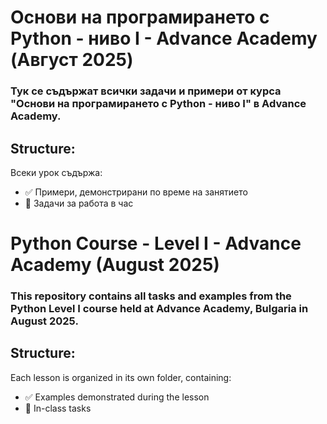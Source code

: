 # Основи на програмирането с Python - ниво I - Advance Academy (Август 2025)
### Тук се съдържат всички задачи и примери от курса "Основи на програмирането с Python - ниво I" в Advance Academy.


## Structure:
Всеки урок съдържа:
- ✅ Примери, демонстрирани по време на занятието
- 📝 Задачи за работа в час



# Python Course - Level I - Advance Academy (August 2025)
### This repository contains all tasks and examples from the Python Level I course held at Advance Academy, Bulgaria in August 2025.


## Structure:
Each lesson is organized in its own folder, containing:
- ✅ Examples demonstrated during the lesson
- 📝 In-class tasks
